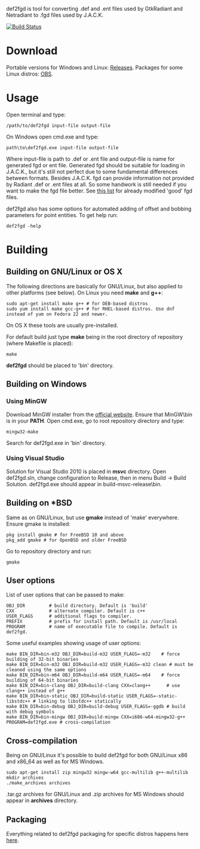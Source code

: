 def2fgd is tool for converting .def and .ent files used by GtkRadiant and Netradiant to .fgd files used by J.A.C.K.

[![Build Status](https://travis-ci.org/FreeSlave/def2fgd.svg?branch=master)](https://travis-ci.org/FreeSlave/def2fgd)

# Download

Portable versions for Windows and Linux: [Releases](https://github.com/FreeSlave/def2fgd/releases).
Packages for some Linux distros: [OBS](https://software.opensuse.org//download.html?project=home%3AFreeSlave&package=def2fgd).

# Usage

Open terminal and type:

    /path/to/def2fgd input-file output-file

On Windows open cmd.exe and type:

    path\to\def2fgd.exe input-file output-file

Where input-file is path to .def or .ent file and output-file is name for generated fgd or ent file.
Generated fgd should be suitable for loading in J.A.C.K., but it's still not perfect due to some fundamental differences between formats. Besides J.A.C.K. fgd can provide information not provided by Radiant .def or .ent files at all. So some handwork is still needed if you want to make the fgd file better. See [this list](https://bitbucket.org/FreeSlave/def2fgd/wiki/Refined%20fgd%20files) for already modified 'good' fgd files.

def2fgd also has some options for automated adding of offset and bobbing parameters for point entities. To get help run:

    def2fgd -help

# Building

## Building on GNU/Linux or OS X

The following directions are basically for GNU/Linux, but also applied to other platforms (see below).
On Linux you need **make** and **g++**:

    sudo apt-get install make g++ # for DEB-based distros
    sudo yum install make gcc-g++ # for RHEL-based distros. Use dnf instead of yum on Fedora 22 and newer.

On OS X these tools are usually pre-installed.

For default build just type **make** being in the root directory of repository (where Makefile is placed):

    make

**def2fgd** should be placed to 'bin' directory.

## Building on Windows

### Using MinGW

Download MinGW installer from the [official website](http://www.mingw.org/). Ensure that MinGW\bin is in your **PATH**. Open cmd.exe, go to root repository directory and type:

    mingw32-make

Search for def2fgd.exe in 'bin' directory.

### Using Visual Studio

Solution for Visual Studio 2010 is placed in **msvc** directory. Open def2fgd.sln, change configuration to Release, then in menu Build -> Build Solution. def2fgd.exe should appear in build-msvc-release\bin.

## Building on *BSD

Same as on GNU/Linux, but use **gmake** instead of 'make' everywhere. Ensure gmake is installed:

    pkg install gmake # for FreeBSD 10 and above
    pkg_add gmake # for OpenBSD and older FreeBSD

Go to repository directory and run:

    gmake

## User options

List of user options that can be passed to make:

    OBJ_DIR         # build directory. Default is 'build'
    CXX             # alternate compiler. Default is c++
    USER_FLAGS      # additional flags to compiler.
    PREFIX          # prefix for install path. Default is /usr/local
    PROGRAM         # name of executable file to compile. Default is def2fgd.

Some useful examples showing usage of user options:

    make BIN_DIR=bin-m32 OBJ_DIR=build-m32 USER_FLAGS=-m32    # force building of 32-bit binaries
    make BIN_DIR=bin-m32 OBJ_DIR=build-m32 USER_FLAGS=-m32 clean # must be cleaned using the same options
    make BIN_DIR=bin-m64 OBJ_DIR=build-m64 USER_FLAGS=-m64    # force building of 64-bit binaries
    make BIN_DIR=bin-clang OBJ_DIR=build-clang CXX=clang++      # use clang++ instead of g++
    make BIN_DIR=bin-static OBJ_DIR=build-static USER_FLAGS=-static-libstdc++ # linking to libstdc++ statically
    make BIN_DIR=bin-debug OBJ_DIR=build-debug USER_FLAGS=-ggdb # build with debug symbols
    make BIN_DIR=bin-mingw OBJ_DIR=build-mingw CXX=i686-w64-mingw32-g++ PROGRAM=def2fgd.exe # cross-compilation

## Cross-compilation

Being on GNU/Linux it's possible to build def2fgd for both GNU/Linux x86 and x86_64 as well as for MS Windows.

    sudo apt-get install zip mingw32 mingw-w64 gcc-multilib g++-multilib
    mkdir archives
    ./make_archives archives

.tar.gz archives for GNU/Linux and .zip archives for MS Windows should appear in **archives** directory.

## Packaging

Everything related to def2fgd packaging for specific distros happens here [here](https://github.com/FreeSlave/def2fgd-distro).
